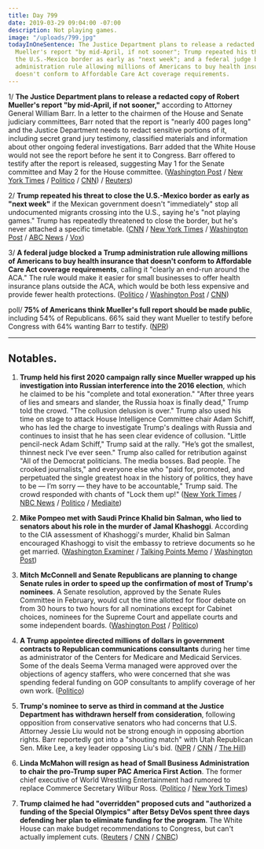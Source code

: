 ```yaml
---
title: Day 799
date: 2019-03-29 09:04:00 -07:00
description: Not playing games.
image: "/uploads/799.jpg"
todayInOneSentence: The Justice Department plans to release a redacted copy of Robert
  Mueller's report "by mid-April, if not sooner"; Trump repeated his threat to close
  the U.S.-Mexico border as early as "next week"; and a federal judge blocked a Trump
  administration rule allowing millions of Americans to buy health insurance that
  doesn't conform to Affordable Care Act coverage requirements.
---
```


1/ **The Justice Department plans to release a redacted copy of Robert Mueller's report "by mid-April, if not sooner,"** according to Attorney General William Barr. In a letter to the chairmen of the House and Senate judiciary committees, Barr noted that the report is "nearly 400 pages long" and the Justice Department needs to redact sensitive portions of it, including secret grand jury testimony, classified materials and information about other ongoing federal investigations. Barr added that the White House would not see the report before he sent it to Congress. Barr offered to testify after the report is released, suggesting May 1 for the Senate committee and May 2 for the House committee. ([Washington Post](https://www.washingtonpost.com/world/national-security/mueller-report-will-be-delivered-by-mid-april-if-not-sooner-attorney-general-tells-congress/2019/03/29/288a3692-524c-11e9-a3f7-78b7525a8d5f_story.html) / [New York Times](https://www.nytimes.com/2019/03/29/us/politics/barr-mueller-report.html) / [Politico](https://www.politico.com/story/2019/03/29/attorney-general-doj-to-release-mueller-report-by-mid-april-if-not-sooner-1243851) / [CNN](https://www.cnn.com/2019/03/29/politics/william-barr-robert-mueller-special-counsel-report/index.html)) / [Reuters](https://www.reuters.com/article/us-usa-trump-russia/u-s-attorney-general-barr-to-release-redacted-copy-of-mueller-report-in-mid-april-idUSKCN1RA2CN))

2/ **Trump repeated his threat to close the U.S.-Mexico border as early as "next week"** if the Mexican government doesn't "immediately" stop all undocumented migrants crossing into the U.S., saying he's "not playing games." Trump has repeatedly threatened to close the border, but he's never attached a specific timetable. ([CNN](https://www.cnn.com/2019/03/29/politics/donald-trump-border-closure-again/index.html) / [New York Times](https://www.nytimes.com/2019/03/29/us/politics/trump-mexico-illegal-immigration.html) / [Washington Post](https://www.washingtonpost.com/politics/trump-threatens-to-close-the-southern-border-next-week-voicing-heightened-frustration-with-mexico/2019/03/29/cb61c190-5211-11e9-88a1-ed346f0ec94f_story.html) / [ABC News](https://abcnews.go.com/Politics/trump-threatens-completely-close-southern-border-early-week/story?id=62040724) / [Vox](https://www.vox.com/2019/3/29/18287101/trump-close-border-us-mexico-tweets))

3/ **A federal judge blocked a Trump administration rule allowing millions of Americans to buy health insurance that doesn't conform to Affordable Care Act coverage requirements**, calling it "clearly an end-run around the ACA." The rule would make it easier for small businesses to offer health insurance plans outside the ACA, which would be both less expensive and provide fewer health protections. ([Politico](https://www.politico.com/story/2019/03/28/trump-health-care-1306928) / [Washington Post](https://www.washingtonpost.com/nation/2019/03/29/clearly-an-end-run-federal-judge-strikes-down-trump-administrations-health-plan-go-around-obamacare/) / [CNN](https://www.cnn.com/2019/03/28/politics/trump-obamacare-courts/index.html))

poll/ **75% of Americans think Mueller's full report should be made public**, including 54% of Republicans. 66% said they want Mueller to testify before Congress with 64% wanting Barr to testify. ([NPR](https://www.npr.org/2019/03/29/707713994/poll-after-barr-letter-overwhelming-majority-wants-full-mueller-report-released))

---

## Notables.

1. **Trump held his first 2020 campaign rally since Mueller wrapped up his investigation into Russian interference into the 2016 election**, which he claimed to be his "complete and total exoneration." "After three years of lies and smears and slander, the Russia hoax is finally dead," Trump told the crowd. "The collusion delusion is over." Trump also used his time on stage to attack House Intelligence Committee chair Adam Schiff, who has led the charge to investigate Trump's dealings with Russia and continues to insist that he has seen clear evidence of collusion. "Little pencil-neck Adam Schiff," Trump said at the rally. "He’s got the smallest, thinnest neck I’ve ever seen." Trump also called for retribution against "All of the Democrat politicians. The media bosses. Bad people. The crooked journalists," and everyone else who "paid for, promoted, and perpetuated the single greatest hoax in the history of politics, they have to be — I’m sorry — they have to be accountable," Trump said. The crowd responded with chants of "Lock them up!" ([New York Times](https://www.nytimes.com/2019/03/28/us/politics/trump-rally-grand-rapids.html) / [NBC News](https://www.nbcnews.com/politics/white-house/trump-takes-victory-lap-russia-hoax-finally-dead-n988696) / [Politico](https://www.politico.com/story/2019/03/28/trump-campaign-rally-michigan-1243156) / [Mediaite](https://www.mediaite.com/trump/trump-mocks-and-jeers-media-calls-for-revenge-as-crowd-chants-lock-them-up/))

2. **Mike Pompeo met with Saudi Prince Khalid bin Salman, who lied to senators about his role in the murder of Jamal Khashoggi**. According to the CIA assessment of Khashoggi's murder, Khalid bin Salman encouraged Khashoggi to visit the embassy to retrieve documents so he get married. ([Washington Examiner](https://www.washingtonexaminer.com/policy/defense-national-security/pompeo-meets-saudi-prince-who-lured-jamal-khashoggi-to-his-death) / [Talking Points Memo](https://talkingpointsmemo.com/news/report-pompeo-met-with-saudi-prince-helped-coax-khashoggi-site-of-his-murder) / [Washington Post](https://www.washingtonpost.com/opinions/global-opinions/how-the-mysteries-of-khashoggis-murder-have-rocked-the-us-saudi-partnership/2019/03/29/cf060472-50af-11e9-a3f7-78b7525a8d5f_story.html))

3. **Mitch McConnell and Senate Republicans are planning to change Senate rules in order to speed up the confirmation of most of Trump's nominees**. A Senate resolution, approved by the Senate Rules Committee in February, would cut the time allotted for floor debate on from 30 hours to two hours for all nominations except for Cabinet choices, nominees for the Supreme Court and appellate courts and some independent boards. ([Washington Post](https://www.washingtonpost.com/powerpost/mcconnell-moves-to-change-senate-rules-to-speed-up-confirmation-of-trump-nominees/2019/03/28/49aae44c-5194-11e9-8d28-f5149e5a2fda_story.html) / [Politico](https://www.politico.com/story/2019/03/28/mcconnell-judicial-confirmation-1242762))

4. **A Trump appointee directed millions of dollars in government contracts to Republican communications consultants** during her time as administrator of the Centers for Medicare and Medicaid Services. Some of the deals Seema Verma managed were approved over the objections of agency staffers, who were concerned that she was spending federal funding on GOP consultants to amplify coverage of her own work. ([Politico](https://www.politico.com/story/2019/03/29/seema-verma-contracts-1306652))

5. **Trump's nominee to serve as third in command at the Justice Department has withdrawn herself from consideration**, following opposition from conservative senators who had concerns that U.S. Attorney Jessie Liu would not be strong enough in opposing abortion rights. Barr reportedly got into a "shouting match" with Utah Republican Sen. Mike Lee, a key leader opposing Liu's bid. ([NPR](https://www.npr.org/2019/03/29/707938914/nominee-for-no-3-at-justice-department-withdraws-after-backlash-from-gop-senator) / [CNN](https://www.cnn.com/2019/03/28/politics/justice-department-jessie-liu/index.html) / [The Hill](https://thehill.com/homenews/senate/436451-trump-attorney-general-had-shouting-match-with-gop-senator-over-withdrawn))

6. **Linda McMahon will resign as head of Small Business Administration to chair the pro-Trump super PAC America First Action**. The former chief executive of World Wrestling Entertainment had rumored to replace Commerce Secretary Wilbur Ross. ([Politico](https://www.politico.com/story/2019/03/29/linda-mcmahon-to-resign-as-head-of-small-business-administration-1243495) / [New York Times](https://www.nytimes.com/2019/03/29/us/politics/linda-mcmahon-small-business-trump.html))

7. **Trump claimed he had "overridden" proposed cuts and "authorized a funding of the Special Olympics" after Betsy DeVos spent three days defending her plan to eliminate funding for the program**. The White House can make budget recommendations to Congress, but can't actually implement cuts. ([Reuters](https://www.reuters.com/article/us-usa-special-olympics-idUSKCN1R92RW) / [CNN](https://www.cnn.com/2019/03/28/politics/trump-special-olympics-override-devos/index.html) / [CNBC](https://www.cnbc.com/2019/03/28/trump-to-fund-special-olympics-overrides-betsy-devos-planned-cuts.html))